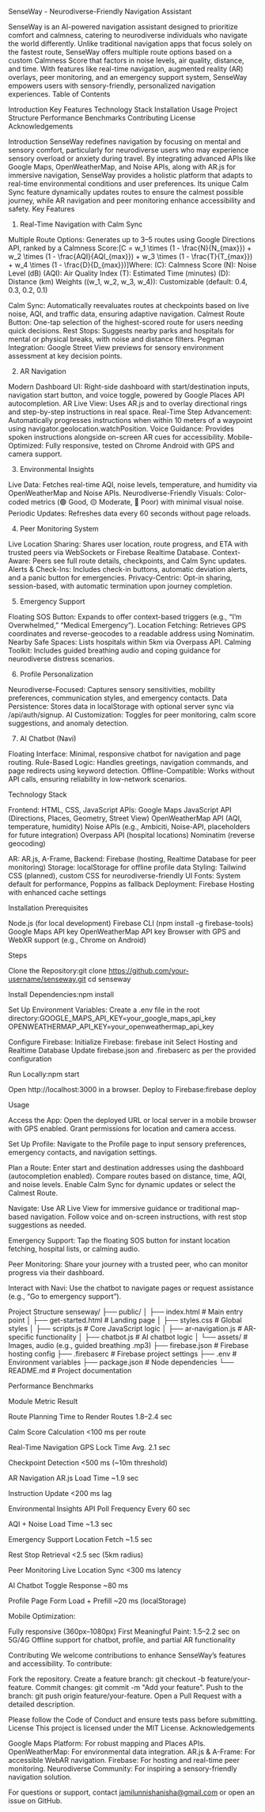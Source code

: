 SenseWay - Neurodiverse-Friendly Navigation Assistant

SenseWay is an AI-powered navigation assistant designed to prioritize comfort and calmness, catering to neurodiverse individuals who navigate the world differently. Unlike traditional navigation apps that focus solely on the fastest route, SenseWay offers multiple route options based on a custom Calmness Score that factors in noise levels, air quality, distance, and time. With features like real-time navigation, augmented reality (AR) overlays, peer monitoring, and an emergency support system, SenseWay empowers users with sensory-friendly, personalized navigation experiences.
Table of Contents

Introduction
Key Features
Technology Stack
Installation
Usage
Project Structure
Performance Benchmarks
Contributing
License
Acknowledgements

Introduction
SenseWay redefines navigation by focusing on mental and sensory comfort, particularly for neurodiverse users who may experience sensory overload or anxiety during travel. By integrating advanced APIs like Google Maps, OpenWeatherMap, and Noise APIs, along with AR.js for immersive navigation, SenseWay provides a holistic platform that adapts to real-time environmental conditions and user preferences. Its unique Calm Sync feature dynamically updates routes to ensure the calmest possible journey, while AR navigation and peer monitoring enhance accessibility and safety.
Key Features
1. Real-Time Navigation with Calm Sync

Multiple Route Options: Generates up to 3–5 routes using Google Directions API, ranked by a Calmness Score:[C = w_1 \times (1 - \frac{N}{N_{max}}) + w_2 \times (1 - \frac{AQI}{AQI_{max}}) + w_3 \times (1 - \frac{T}{T_{max}}) + w_4 \times (1 - \frac{D}{D_{max}})]Where:
(C): Calmness Score
(N): Noise Level (dB)
(AQI): Air Quality Index
(T): Estimated Time (minutes)
(D): Distance (km)
Weights ((w_1, w_2, w_3, w_4)): Customizable (default: 0.4, 0.3, 0.2, 0.1)


Calm Sync: Automatically reevaluates routes at checkpoints based on live noise, AQI, and traffic data, ensuring adaptive navigation.
Calmest Route Button: One-tap selection of the highest-scored route for users needing quick decisions.
Rest Stops: Suggests nearby parks and hospitals for mental or physical breaks, with noise and distance filters.
Pegman Integration: Google Street View previews for sensory environment assessment at key decision points.

2. AR Navigation

Modern Dashboard UI: Right-side dashboard with start/destination inputs, navigation start button, and voice toggle, powered by Google Places API autocompletion.
AR Live View: Uses AR.js and <gps-camera> to overlay directional rings and step-by-step instructions in real space.
Real-Time Step Advancement: Automatically progresses instructions when within 10 meters of a waypoint using navigator.geolocation.watchPosition.
Voice Guidance: Provides spoken instructions alongside on-screen AR cues for accessibility.
Mobile-Optimized: Fully responsive, tested on Chrome Android with GPS and camera support.

3. Environmental Insights

Live Data: Fetches real-time AQI, noise levels, temperature, and humidity via OpenWeatherMap and Noise APIs.
Neurodiverse-Friendly Visuals: Color-coded metrics (🟢 Good, 🟡 Moderate, 🔴 Poor) with minimal visual noise.
Periodic Updates: Refreshes data every 60 seconds without page reloads.

4. Peer Monitoring System

Live Location Sharing: Shares user location, route progress, and ETA with trusted peers via WebSockets or Firebase Realtime Database.
Context-Aware: Peers see full route details, checkpoints, and Calm Sync updates.
Alerts & Check-Ins: Includes check-in buttons, automatic deviation alerts, and a panic button for emergencies.
Privacy-Centric: Opt-in sharing, session-based, with automatic termination upon journey completion.

5. Emergency Support

Floating SOS Button: Expands to offer context-based triggers (e.g., “I’m Overwhelmed,” “Medical Emergency”).
Location Fetching: Retrieves GPS coordinates and reverse-geocodes to a readable address using Nominatim.
Nearby Safe Spaces: Lists hospitals within 5km via Overpass API.
Calming Toolkit: Includes guided breathing audio and coping guidance for neurodiverse distress scenarios.

6. Profile Personalization

Neurodiverse-Focused: Captures sensory sensitivities, mobility preferences, communication styles, and emergency contacts.
Data Persistence: Stores data in localStorage with optional server sync via /api/auth/signup.
AI Customization: Toggles for peer monitoring, calm score suggestions, and anomaly detection.

7. AI Chatbot (Navi)

Floating Interface: Minimal, responsive chatbot for navigation and page routing.
Rule-Based Logic: Handles greetings, navigation commands, and page redirects using keyword detection.
Offline-Compatible: Works without API calls, ensuring reliability in low-network scenarios.

Technology Stack

Frontend: HTML, CSS, JavaScript
APIs:
Google Maps JavaScript API (Directions, Places, Geometry, Street View)
OpenWeatherMap API (AQI, temperature, humidity)
Noise APIs (e.g., Ambiciti, Noise-API, placeholders for future integration)
Overpass API (hospital locations)
Nominatim (reverse geocoding)


AR: AR.js, A-Frame, <gps-camera>
Backend: Firebase (hosting, Realtime Database for peer monitoring)
Storage: localStorage for offline profile data
Styling: Tailwind CSS (planned), custom CSS for neurodiverse-friendly UI
Fonts: System default for performance, Poppins as fallback
Deployment: Firebase Hosting with enhanced cache settings

Installation
Prerequisites

Node.js (for local development)
Firebase CLI (npm install -g firebase-tools)
Google Maps API key
OpenWeatherMap API key
Browser with GPS and WebXR support (e.g., Chrome on Android)

Steps

Clone the Repository:git clone https://github.com/your-username/senseway.git
cd senseway


Install Dependencies:npm install


Set Up Environment Variables: Create a .env file in the root directory:GOOGLE_MAPS_API_KEY=your_google_maps_api_key
OPENWEATHERMAP_API_KEY=your_openweathermap_api_key


Configure Firebase:
Initialize Firebase: firebase init
Select Hosting and Realtime Database
Update firebase.json and .firebaserc as per the provided configuration


Run Locally:npm start

Open http://localhost:3000 in a browser.
Deploy to Firebase:firebase deploy



Usage

Access the App:
Open the deployed URL or local server in a mobile browser with GPS enabled.
Grant permissions for location and camera access.


Set Up Profile:
Navigate to the Profile page to input sensory preferences, emergency contacts, and navigation settings.


Plan a Route:
Enter start and destination addresses using the dashboard (autocompletion enabled).
Compare routes based on distance, time, AQI, and noise levels.
Enable Calm Sync for dynamic updates or select the Calmest Route.


Navigate:
Use AR Live View for immersive guidance or traditional map-based navigation.
Follow voice and on-screen instructions, with rest stop suggestions as needed.


Emergency Support:
Tap the floating SOS button for instant location fetching, hospital lists, or calming audio.


Peer Monitoring:
Share your journey with a trusted peer, who can monitor progress via their dashboard.


Interact with Navi:
Use the chatbot to navigate pages or request assistance (e.g., “Go to emergency support”).



Project Structure
senseway/
├── public/
│   ├── index.html          # Main entry point
│   ├── get-started.html    # Landing page
│   ├── styles.css          # Global styles
│   ├── scripts.js          # Core JavaScript logic
│   ├── ar-navigation.js    # AR-specific functionality
│   ├── chatbot.js          # AI chatbot logic
│   └── assets/             # Images, audio (e.g., guided breathing .mp3)
├── firebase.json           # Firebase hosting config
├── .firebaserc             # Firebase project settings
├── .env                    # Environment variables
├── package.json            # Node dependencies
└── README.md               # Project documentation

Performance Benchmarks



Module
Metric
Result



Route Planning
Time to Render Routes
1.8–2.4 sec



Calm Score Calculation
<100 ms per route


Real-Time Navigation
GPS Lock Time
Avg. 2.1 sec



Checkpoint Detection
<500 ms (~10m threshold)


AR Navigation
AR.js Load Time
~1.9 sec



Instruction Update
<200 ms lag


Environmental Insights
API Poll Frequency
Every 60 sec



AQI + Noise Load Time
~1.3 sec


Emergency Support
Location Fetch
~1.5 sec



Rest Stop Retrieval
<2.5 sec (5km radius)


Peer Monitoring
Live Location Sync
<300 ms latency


AI Chatbot
Toggle Response
~80 ms


Profile Page
Form Load + Prefill
~20 ms (localStorage)


Mobile Optimization:

Fully responsive (360px–1080px)
First Meaningful Paint: 1.5–2.2 sec on 5G/4G
Offline support for chatbot, profile, and partial AR functionality

Contributing
We welcome contributions to enhance SenseWay’s features and accessibility. To contribute:

Fork the repository.
Create a feature branch: git checkout -b feature/your-feature.
Commit changes: git commit -m "Add your feature".
Push to the branch: git push origin feature/your-feature.
Open a Pull Request with a detailed description.

Please follow the Code of Conduct and ensure tests pass before submitting.
License
This project is licensed under the MIT License.
Acknowledgements

Google Maps Platform: For robust mapping and Places APIs.
OpenWeatherMap: For environmental data integration.
AR.js & A-Frame: For accessible WebAR navigation.
Firebase: For hosting and real-time peer monitoring.
Neurodiverse Community: For inspiring a sensory-friendly navigation solution.

For questions or support, contact jamilunnishanisha@gmail.com or open an issue on GitHub.
